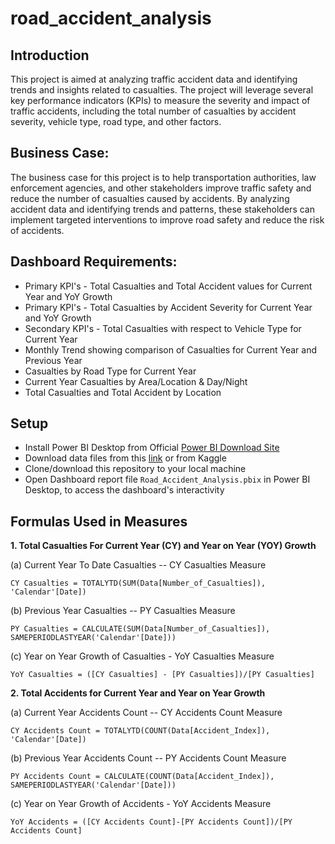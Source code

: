 # road_accident_analysis

## Introduction
This project is aimed at analyzing traffic accident data and identifying trends and insights related to casualties. The project will leverage several key performance indicators (KPIs) to measure the severity and impact of traffic accidents, including the total number of casualties by accident severity, vehicle type, road type, and other factors.

## Business Case:
The business case for this project is to help transportation authorities, law enforcement agencies, and other stakeholders improve traffic safety and reduce the number of casualties caused by accidents. By analyzing accident data and identifying trends and patterns, these stakeholders can implement targeted interventions to improve road safety and reduce the risk of accidents.

## Dashboard Requirements:
* Primary KPI's - Total Casualties and Total Accident values for Current Year and YoY Growth
* Primary KPI's - Total Casualties by Accident Severity for Current Year and YoY Growth
* Secondary KPI's - Total Casualties with respect to Vehicle Type for Current Year
* Monthly Trend showing comparison of Casualties for Current Year and Previous Year
* Casualties by Road Type for Current Year
* Current Year Casualties by Area/Location & Day/Night
* Total Casualties and Total Accident by Location

## Setup
* Install Power BI Desktop from Official [Power BI Download Site](https://powerbi.microsoft.com/en-us/downloads/)
* Download data files from this [link](https://docs.google.com/spreadsheets/d/1Jce1ZECXXy4GFhlaGBv1sPoKLnSR5Oq9/edit?usp=sharing&ouid=112081881269048231033&rtpof=true&sd=true) or from Kaggle
* Clone/download this repository to your local machine
* Open Dashboard report file `Road_Accident_Analysis.pbix` in Power BI Desktop, to access the dashboard's interactivity 

## Formulas Used in Measures

**1. Total Casualties For Current Year (CY) and Year on Year (YOY) Growth**

(a) Current Year To Date Casualties -- CY Casualties Measure
```
CY Casualties = TOTALYTD(SUM(Data[Number_of_Casualties]), 'Calendar'[Date])
```

(b) Previous Year Casualties -- PY Casualties Measure
```
PY Casualties = CALCULATE(SUM(Data[Number_of_Casualties]), SAMEPERIODLASTYEAR('Calendar'[Date]))
```

(c) Year on Year Growth of Casualties - YoY Casualties Measure
```
YoY Casualties = ([CY Casualties] - [PY Casualties])/[PY Casualties]
```

**2. Total Accidents for Current Year and Year on Year Growth**

(a) Current Year Accidents Count -- CY Accidents Count Measure
```
CY Accidents Count = TOTALYTD(COUNT(Data[Accident_Index]), 'Calendar'[Date])
```

(b) Previous Year Accidents Count -- PY Accidents Count Measure
```
PY Accidents Count = CALCULATE(COUNT(Data[Accident_Index]), SAMEPERIODLASTYEAR('Calendar'[Date]))
```

(c) Year on Year Growth of Accidents - YoY Accidents Measure
```
YoY Accidents = ([CY Accidents Count]-[PY Accidents Count])/[PY Accidents Count]
```
